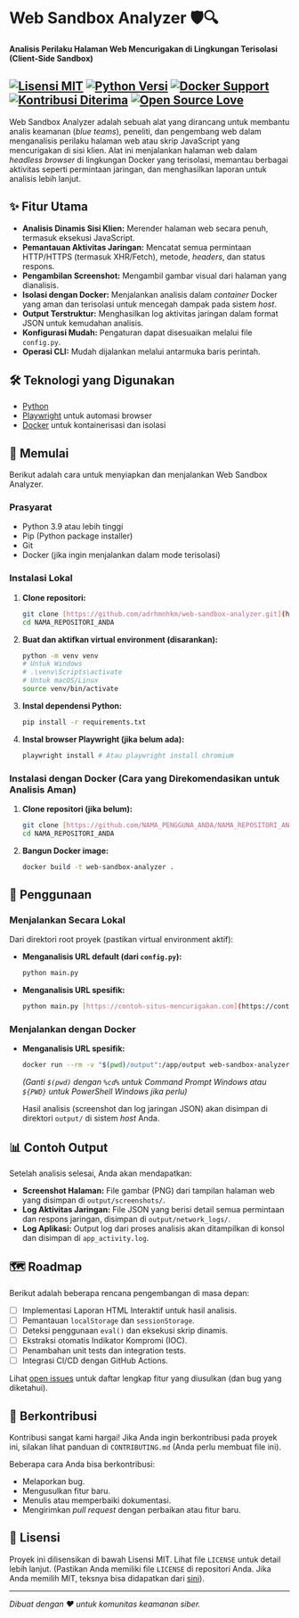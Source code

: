 # Web Sandbox Analyzer 🛡️🔍

**Analisis Perilaku Halaman Web Mencurigakan di Lingkungan Terisolasi (Client-Side Sandbox)**

[![Lisensi MIT](https://img.shields.io/badge/License-MIT-blue.svg)](https://opensource.org/licenses/MIT)
[![Python Versi](https://img.shields.io/badge/python-3.9%2B-blue.svg)](https://www.python.org/downloads/)
[![Docker Support](https://img.shields.io/badge/docker-%230db7ed.svg?style=for-the-badge&logo=docker&logoColor=white)](https://www.docker.com/)
[![Kontribusi Diterima](https://img.shields.io/badge/Contributions-welcome-brightgreen.svg?style=flat)](CONTRIBUTING.md)
[![Open Source Love](https://badges.frapsoft.com/os/v1/open-source.svg?v=103)](https://opensource.org/)
---

Web Sandbox Analyzer adalah sebuah alat yang dirancang untuk membantu analis keamanan (*blue teams*), peneliti, dan pengembang web dalam menganalisis perilaku halaman web atau skrip JavaScript yang mencurigakan di sisi klien. Alat ini menjalankan halaman web dalam *headless browser* di lingkungan Docker yang terisolasi, memantau berbagai aktivitas seperti permintaan jaringan, dan menghasilkan laporan untuk analisis lebih lanjut.

## ✨ Fitur Utama

* **Analisis Dinamis Sisi Klien:** Merender halaman web secara penuh, termasuk eksekusi JavaScript.
* **Pemantauan Aktivitas Jaringan:** Mencatat semua permintaan HTTP/HTTPS (termasuk XHR/Fetch), metode, *headers*, dan status respons.
* **Pengambilan Screenshot:** Mengambil gambar visual dari halaman yang dianalisis.
* **Isolasi dengan Docker:** Menjalankan analisis dalam *container* Docker yang aman dan terisolasi untuk mencegah dampak pada sistem *host*.
* **Output Terstruktur:** Menghasilkan log aktivitas jaringan dalam format JSON untuk kemudahan analisis.
* **Konfigurasi Mudah:** Pengaturan dapat disesuaikan melalui file `config.py`.
* **Operasi CLI:** Mudah dijalankan melalui antarmuka baris perintah.

## 🛠️ Teknologi yang Digunakan

* [Python](https://www.python.org/)
* [Playwright](https://playwright.dev/) untuk automasi browser
* [Docker](https://www.docker.com/) untuk kontainerisasi dan isolasi

## 🚀 Memulai

Berikut adalah cara untuk menyiapkan dan menjalankan Web Sandbox Analyzer.

### Prasyarat

* Python 3.9 atau lebih tinggi
* Pip (Python package installer)
* Git
* Docker (jika ingin menjalankan dalam mode terisolasi)

### Instalasi Lokal

1.  **Clone repositori:**
    ```bash
    git clone [https://github.com/adrhmnhkm/web-sandbox-analyzer.git](https://github.com/adrhmnhkm/web-sandbox-analyzer.git)
    cd NAMA_REPOSITORI_ANDA
    ```
2.  **Buat dan aktifkan virtual environment (disarankan):**
    ```bash
    python -m venv venv
    # Untuk Windows
    # .\venv\Scripts\activate
    # Untuk macOS/Linux
    source venv/bin/activate
    ```
3.  **Instal dependensi Python:**
    ```bash
    pip install -r requirements.txt
    ```
4.  **Instal browser Playwright (jika belum ada):**
    ```bash
    playwright install # Atau playwright install chromium
    ```

### Instalasi dengan Docker (Cara yang Direkomendasikan untuk Analisis Aman)

1.  **Clone repositori (jika belum):**
    ```bash
    git clone [https://github.com/NAMA_PENGGUNA_ANDA/NAMA_REPOSITORI_ANDA.git](https://github.com/NAMA_PENGGUNA_ANDA/NAMA_REPOSITORI_ANDA.git)
    cd NAMA_REPOSITORI_ANDA
    ```
2.  **Bangun Docker image:**
    ```bash
    docker build -t web-sandbox-analyzer .
    ```

## 📖 Penggunaan

### Menjalankan Secara Lokal

Dari direktori root proyek (pastikan virtual environment aktif):

* **Menganalisis URL default (dari `config.py`):**
    ```bash
    python main.py
    ```
* **Menganalisis URL spesifik:**
    ```bash
    python main.py [https://contoh-situs-mencurigakan.com](https://contoh-situs-mencurigakan.com)
    ```

### Menjalankan dengan Docker

* **Menganalisis URL spesifik:**
    ```bash
    docker run --rm -v "$(pwd)/output":/app/output web-sandbox-analyzer [https://contoh-situs-mencurigakan.com](https://contoh-situs-mencurigakan.com)
    ```
    *(Ganti `$(pwd)` dengan `%cd%` untuk Command Prompt Windows atau `${PWD}` untuk PowerShell Windows jika perlu)*

    Hasil analisis (screenshot dan log jaringan JSON) akan disimpan di direktori `output/` di sistem *host* Anda.

## 📊 Contoh Output

Setelah analisis selesai, Anda akan mendapatkan:

* **Screenshot Halaman:** File gambar (PNG) dari tampilan halaman web yang disimpan di `output/screenshots/`.
* **Log Aktivitas Jaringan:** File JSON yang berisi detail semua permintaan dan respons jaringan, disimpan di `output/network_logs/`.
* **Log Aplikasi:** Output log dari proses analisis akan ditampilkan di konsol dan disimpan di `app_activity.log`.

## 🗺️ Roadmap

Berikut adalah beberapa rencana pengembangan di masa depan:

* [ ] Implementasi Laporan HTML Interaktif untuk hasil analisis.
* [ ] Pemantauan `localStorage` dan `sessionStorage`.
* [ ] Deteksi penggunaan `eval()` dan eksekusi skrip dinamis.
* [ ] Ekstraksi otomatis Indikator Kompromi (IOC).
* [ ] Penambahan unit tests dan integration tests.
* [ ] Integrasi CI/CD dengan GitHub Actions.

Lihat [open issues](https://github.com/NAMA_PENGGUNA_ANDA/NAMA_REPOSITORI_ANDA/issues) untuk daftar lengkap fitur yang diusulkan (dan bug yang diketahui).

## 🤝 Berkontribusi

Kontribusi sangat kami hargai! Jika Anda ingin berkontribusi pada proyek ini, silakan lihat panduan di `CONTRIBUTING.md` (Anda perlu membuat file ini).

Beberapa cara Anda bisa berkontribusi:
* Melaporkan bug.
* Mengusulkan fitur baru.
* Menulis atau memperbaiki dokumentasi.
* Mengirimkan *pull request* dengan perbaikan atau fitur baru.

## 📜 Lisensi

Proyek ini dilisensikan di bawah Lisensi MIT. Lihat file `LICENSE` untuk detail lebih lanjut.
(Pastikan Anda memiliki file `LICENSE` di repositori Anda. Jika Anda memilih MIT, teksnya bisa didapatkan dari [sini](https://opensource.org/licenses/MIT)).

---

*Dibuat dengan ❤️ untuk komunitas keamanan siber.*
